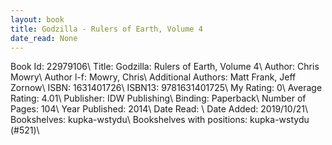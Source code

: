 ```yaml
---
layout: book
title: Godzilla - Rulers of Earth, Volume 4
date_read: None
---
```


Book Id: 22979106\ 
Title: Godzilla: Rulers of Earth, Volume 4\ 
Author: Chris Mowry\ 
Author l-f: Mowry, Chris\ 
Additional Authors: Matt Frank, Jeff Zornow\ 
ISBN: 1631401726\ 
ISBN13: 9781631401725\ 
My Rating: 0\ 
Average Rating: 4.01\ 
Publisher: IDW Publishing\ 
Binding: Paperback\ 
Number of Pages: 104\ 
Year Published: 2014\ 
Date Read: \ 
Date Added: 2019/10/21\ 
Bookshelves: kupka-wstydu\ 
Bookshelves with positions: kupka-wstydu (#521)\ 

